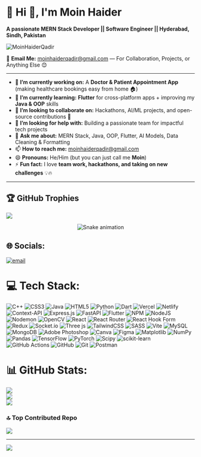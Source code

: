 # 💫 Hi 👋, I'm Moin Haider  

**A passionate MERN Stack Developer || Software Engineer || Hyderabad, Sindh, Pakistan**  
<p align="left"> <img src="https://komarev.com/ghpvc/?username=MoinHaiderQadirlabel=Profile%20views&color=0e75b6&style=flat" alt="MoinHaiderQadir" /> </p>

📩 **Email Me:** [moinhaiderqadir@gmail.com](mailto:moinhaiderqadir@gmail.com) — For Collaboration, Projects, or Anything Else 😊  

---

- 🔭 **I’m currently working on:** A **Doctor & Patient Appointment App** (making healthcare bookings easy from home 🏠)  
- 🌱 **I’m currently learning:** **Flutter** for cross-platform apps + improving my **Java & OOP** skills  
- 👯 **I’m looking to collaborate on:** Hackathons, AI/ML projects, and open-source contributions 🤝  
- 🤔 **I’m looking for help with:** Building a passionate team for impactful tech projects  
- 💬 **Ask me about:** MERN Stack, Java, OOP, Flutter, AI Models, Data Cleaning & Formatting  
- 📫 **How to reach me:** [moinhaiderqadir@gmail.com](mailto:moinhaiderqadir@gmail.com)  
- 😄 **Pronouns:** He/Him (but you can just call me **Moin**)  
- ⚡ **Fun fact:** I love **team work, hackathons, and taking on new challenges** 💡🔥  

---


## 🏆 GitHub Trophies
![](https://github-profile-trophy.vercel.app/?username=MoinHaiderQadir&theme=shadow_blue&no-frame=false&no-bg=false&margin-w=4)



<!-- Snake Game Repo View -->

<div align="center">
  <img src="https://profile-readme-generator.com/assets/snake.svg" alt="Snake animation" />
</div>




## 🌐 Socials:
[![email](https://img.shields.io/badge/Email-D14836?logo=gmail&logoColor=white)](mailto:moinhaiderqadir@gmail.com) 

# 💻 Tech Stack:
![C++](https://img.shields.io/badge/c++-%2300599C.svg?style=for-the-badge&logo=c%2B%2B&logoColor=white) ![CSS3](https://img.shields.io/badge/css3-%231572B6.svg?style=for-the-badge&logo=css3&logoColor=white) ![Java](https://img.shields.io/badge/java-%23ED8B00.svg?style=for-the-badge&logo=openjdk&logoColor=white) ![HTML5](https://img.shields.io/badge/html5-%23E34F26.svg?style=for-the-badge&logo=html5&logoColor=white) ![Python](https://img.shields.io/badge/python-3670A0?style=for-the-badge&logo=python&logoColor=ffdd54) ![Dart](https://img.shields.io/badge/dart-%230175C2.svg?style=for-the-badge&logo=dart&logoColor=white) ![Vercel](https://img.shields.io/badge/vercel-%23000000.svg?style=for-the-badge&logo=vercel&logoColor=white) ![Netlify](https://img.shields.io/badge/netlify-%23000000.svg?style=for-the-badge&logo=netlify&logoColor=#00C7B7) ![Context-API](https://img.shields.io/badge/Context--Api-000000?style=for-the-badge&logo=react) ![Express.js](https://img.shields.io/badge/express.js-%23404d59.svg?style=for-the-badge&logo=express&logoColor=%2361DAFB) ![FastAPI](https://img.shields.io/badge/FastAPI-005571?style=for-the-badge&logo=fastapi) ![Flutter](https://img.shields.io/badge/Flutter-%2302569B.svg?style=for-the-badge&logo=Flutter&logoColor=white) ![NPM](https://img.shields.io/badge/NPM-%23CB3837.svg?style=for-the-badge&logo=npm&logoColor=white) ![NodeJS](https://img.shields.io/badge/node.js-6DA55F?style=for-the-badge&logo=node.js&logoColor=white) ![Nodemon](https://img.shields.io/badge/NODEMON-%23323330.svg?style=for-the-badge&logo=nodemon&logoColor=%BBDEAD) ![OpenCV](https://img.shields.io/badge/opencv-%23white.svg?style=for-the-badge&logo=opencv&logoColor=white) ![React](https://img.shields.io/badge/react-%2320232a.svg?style=for-the-badge&logo=react&logoColor=%2361DAFB) ![React Router](https://img.shields.io/badge/React_Router-CA4245?style=for-the-badge&logo=react-router&logoColor=white) ![React Hook Form](https://img.shields.io/badge/React%20Hook%20Form-%23EC5990.svg?style=for-the-badge&logo=reacthookform&logoColor=white) ![Redux](https://img.shields.io/badge/redux-%23593d88.svg?style=for-the-badge&logo=redux&logoColor=white) ![Socket.io](https://img.shields.io/badge/Socket.io-black?style=for-the-badge&logo=socket.io&badgeColor=010101) ![Three js](https://img.shields.io/badge/threejs-black?style=for-the-badge&logo=three.js&logoColor=white) ![TailwindCSS](https://img.shields.io/badge/tailwindcss-%2338B2AC.svg?style=for-the-badge&logo=tailwind-css&logoColor=white) ![SASS](https://img.shields.io/badge/SASS-hotpink.svg?style=for-the-badge&logo=SASS&logoColor=white) ![Vite](https://img.shields.io/badge/vite-%23646CFF.svg?style=for-the-badge&logo=vite&logoColor=white) ![MySQL](https://img.shields.io/badge/mysql-4479A1.svg?style=for-the-badge&logo=mysql&logoColor=white) ![MongoDB](https://img.shields.io/badge/MongoDB-%234ea94b.svg?style=for-the-badge&logo=mongodb&logoColor=white) ![Adobe Photoshop](https://img.shields.io/badge/adobe%20photoshop-%2331A8FF.svg?style=for-the-badge&logo=adobe%20photoshop&logoColor=white) ![Canva](https://img.shields.io/badge/Canva-%2300C4CC.svg?style=for-the-badge&logo=Canva&logoColor=white) ![Figma](https://img.shields.io/badge/figma-%23F24E1E.svg?style=for-the-badge&logo=figma&logoColor=white) ![Matplotlib](https://img.shields.io/badge/Matplotlib-%23ffffff.svg?style=for-the-badge&logo=Matplotlib&logoColor=black) ![NumPy](https://img.shields.io/badge/numpy-%23013243.svg?style=for-the-badge&logo=numpy&logoColor=white) ![Pandas](https://img.shields.io/badge/pandas-%23150458.svg?style=for-the-badge&logo=pandas&logoColor=white) ![TensorFlow](https://img.shields.io/badge/TensorFlow-%23FF6F00.svg?style=for-the-badge&logo=TensorFlow&logoColor=white) ![PyTorch](https://img.shields.io/badge/PyTorch-%23EE4C2C.svg?style=for-the-badge&logo=PyTorch&logoColor=white) ![Scipy](https://img.shields.io/badge/SciPy-%230C55A5.svg?style=for-the-badge&logo=scipy&logoColor=%white) ![scikit-learn](https://img.shields.io/badge/scikit--learn-%23F7931E.svg?style=for-the-badge&logo=scikit-learn&logoColor=white) ![GitHub Actions](https://img.shields.io/badge/github%20actions-%232671E5.svg?style=for-the-badge&logo=githubactions&logoColor=white) ![GitHub](https://img.shields.io/badge/github-%23121011.svg?style=for-the-badge&logo=github&logoColor=white) ![Git](https://img.shields.io/badge/git-%23F05033.svg?style=for-the-badge&logo=git&logoColor=white) ![Postman](https://img.shields.io/badge/Postman-FF6C37?style=for-the-badge&logo=postman&logoColor=white)
# 📊 GitHub Stats:
![](https://github-readme-stats.vercel.app/api?username=MoinHaiderQadir&theme=blue-green&hide_border=false&include_all_commits=true&count_private=false)<br/>
![](https://nirzak-streak-stats.vercel.app/?user=MoinHaiderQadir&theme=blue-green&hide_border=false)<br/>
![](https://github-readme-stats.vercel.app/api/top-langs/?username=MoinHaiderQadir&theme=blue-green&hide_border=false&include_all_commits=true&count_private=false&layout=compact)




### 🔝 Top Contributed Repo
![](https://github-contributor-stats.vercel.app/api?username=MoinHaiderQadir&limit=5&theme=gruvbox&combine_all_yearly_contributions=true)

---
[![](https://visitcount.itsvg.in/api?id=MoinHaiderQadir&icon=0&color=0)](https://visitcount.itsvg.in)

<!-- Proudly created with GPRM ( https://gprm.itsvg.in ) -->
